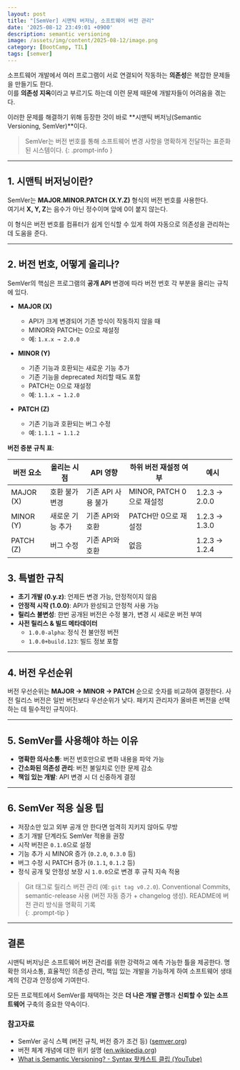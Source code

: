 ```yaml
---
layout: post
title: "[SemVer] 시맨틱 버저닝, 소프트웨어 버전 관리"
date: '2025-08-12 23:49:01 +0900'
description: semantic versioning
image: /assets/img/content/2025-08-12/image.png
category: [BootCamp, TIL]
tags: [semver]
---
```


소프트웨어 개발에서 여러 프로그램이 서로 연결되어 작동하는 **의존성**은 복잡한 문제들을 만들기도 한다.  
이를 **의존성 지옥**이라고 부르기도 하는데 이런 문제 때문에 개발자들이 어려움을 겪는다.  

이러한 문제를 해결하기 위해 등장한 것이 바로 **시맨틱 버저닝(Semantic Versioning, SemVer)**이다.  
>SemVer는 버전 번호를 통해 소프트웨어 변경 사항을 명확하게 전달하는 표준화된 시스템이다. 
{: .prompt-info }

---

## 1. 시맨틱 버저닝이란?
SemVer는 **MAJOR.MINOR.PATCH (X.Y.Z)** 형식의 버전 번호를 사용한다.  
여기서 **X, Y, Z**는 음수가 아닌 정수이며 앞에 0이 붙지 않는다.

이 형식은 버전 번호를 컴퓨터가 쉽게 인식할 수 있게 하여 자동으로 의존성을 관리하는 데 도움을 준다.

---

## 2. 버전 번호, 어떻게 올리나?
SemVer의 핵심은 프로그램의 **공개 API** 변경에 따라 버전 번호 각 부분을 올리는 규칙에 있다.

- **MAJOR (X)**  
  - API가 크게 변경되어 기존 방식이 작동하지 않을 때  
  - MINOR와 PATCH는 0으로 재설정  
  - 예: `1.x.x → 2.0.0`

- **MINOR (Y)**  
  - 기존 기능과 호환되는 새로운 기능 추가  
  - 기존 기능을 deprecated 처리할 때도 포함  
  - PATCH는 0으로 재설정  
  - 예: `1.1.x → 1.2.0`

- **PATCH (Z)**  
  - 기존 기능과 호환되는 버그 수정  
  - 예: `1.1.1 → 1.1.2`

**버전 증분 규칙 표**:

| 버전 요소  | 올리는 시점 | API 영향 | 하위 버전 재설정 여부 | 예시 |
|------------|-------------|----------|--------------------|------|
| MAJOR (X)  | 호환 불가 변경 | 기존 API 사용 불가 | MINOR, PATCH 0으로 재설정 | 1.2.3 → 2.0.0 |
| MINOR (Y)  | 새로운 기능 추가 | 기존 API와 호환 | PATCH만 0으로 재설정 | 1.2.3 → 1.3.0 |
| PATCH (Z)  | 버그 수정 | 기존 API와 호환 | 없음 | 1.2.3 → 1.2.4 |


## 3. 특별한 규칙
- **초기 개발 (0.y.z)**: 언제든 변경 가능, 안정적이지 않음  
- **안정적 시작 (1.0.0)**: API가 완성되고 안정적 사용 가능  
- **릴리스 불변성**: 한번 공개된 버전은 수정 불가, 변경 시 새로운 버전 부여  
- **사전 릴리스 & 빌드 메타데이터**  
  - `1.0.0-alpha`: 정식 전 불안정 버전  
  - `1.0.0+build.123`: 빌드 정보 포함

---

## 4. 버전 우선순위
버전 우선순위는 **MAJOR → MINOR → PATCH** 순으로 숫자를 비교하여 결정한다. 사전 릴리스 버전은 일반 버전보다 우선순위가 낮다. 패키지 관리자가 올바른 버전을 선택하는 데 필수적인 규칙이다.

---

## 5. SemVer를 사용해야 하는 이유
- **명확한 의사소통**: 버전 번호만으로 변화 내용을 파악 가능  
- **간소화된 의존성 관리**: 버전 불일치로 인한 문제 감소  
- **책임 있는 개발**: API 변경 시 더 신중하게 결정  

---

## 6. SemVer 적용 실용 팁
- 저장소만 있고 외부 공개 안 한다면 엄격히 지키지 않아도 무방  
- 초기 개발 단계라도 SemVer 적용을 권장  
- 시작 버전은 `0.1.0`으로 설정  
- 기능 추가 시 MINOR 증가 (`0.2.0`, `0.3.0` 등)  
- 버그 수정 시 PATCH 증가 (`0.1.1`, `0.1.2` 등)  
- 정식 공개 및 안정성 보장 시 `1.0.0`으로 변경 후 규칙 지속 적용  

> Git 태그로 릴리스 버전 관리 (예: `git tag v0.2.0`). Conventional Commits, semantic-release 사용 (버전 자동 증가 + changelog 생성). README에 버전 관리 방식을 명확히 기록  
{: .prompt-tip }

---

## 결론
시맨틱 버저닝은 소프트웨어 버전 관리를 위한 강력하고 예측 가능한 틀을 제공한다. 명확한 의사소통, 효율적인 의존성 관리, 책임 있는 개발을 가능하게 하여 소프트웨어 생태계의 건강과 안정성에 기여한다.

모든 프로젝트에서 SemVer를 채택하는 것은 **더 나은 개발 관행**과 **신뢰할 수 있는 소프트웨어** 구축의 중요한 약속이다.

### 참고자료
- SemVer 공식 스펙 (버전 규칙, 버전 증가 조건 등) ([semver.org](https://semver.org/spec/v0.1.0.html?utm_source=chatgpt.com))  
- 버전 체계 개념에 대한 위키 설명 ([en.wikipedia.org](https://en.wikipedia.org/wiki/Software_versioning?utm_source=chatgpt.com))  
- [What is Semantic Versioning? - Syntax 팟캐스트 클립 (YouTube)](https://www.youtube.com/watch?v=97i9pOa2EyE&utm_source=chatgpt.com)
